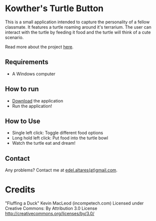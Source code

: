 # Kowther's Turtle Button

This is a small application intended to capture the personality of a fellow classmate. It features a turtle roaming around it's terrarium. The user can interact with the turtle by feeding it food and the turtle will think of a cute scenario.

Read more about the project [here](https://edelgrace.github.io/project/kowthers-turtle-button).

## Requirements
* A Windows computer

## How to run

* [Download](https://github.com/edelgrace/kowthers-turtle-button/raw/master/KowtherButton.exe) the application
* Run the application!

## How to Use
* Single left click: Toggle different food options
* Long hold left click: Put food into the turtle bowl
* Watch the turtle eat and dream!

## Contact

Any problems? Contact me at [edel.altares(at)gmail.com](mailto:edel.altares@gmail.com).

# Credits
"Fluffing a Duck" Kevin MacLeod (incompetech.com)
Licensed under Creative Commons: By Attribution 3.0 License
http://creativecommons.org/licenses/by/3.0/
